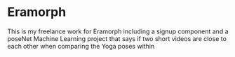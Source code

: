 ﻿# Eramorph

This is my freelance work for Eramorph including a signup component and a poseNet Machine Learning project that says if two short videos are close to each other when comparing the Yoga poses within
